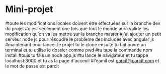 # Mini-projet
#toute les modifications locales doivent être éffectuées sur la branche dev du projet
#c'est seulement une fois que tout le monde aura validé les modification qu'on va les mettre sur la branche master
#j'ai ajouter un petit serveur node js pour résoudre le problème des includes avec angular js
#maintenant pour lancer le projet tu le clone ensuite tu fait ouvre un terminal et tu utilise le dossier comme pwd
#tu tape la commande npm install
#puis tu fais un node app.js
#tu lance le navigateur et tu tappe localhost:3000 et tu as la page d'acceuil
#l'eamil est parcit@parcit.com et le mot de passe est parcit
